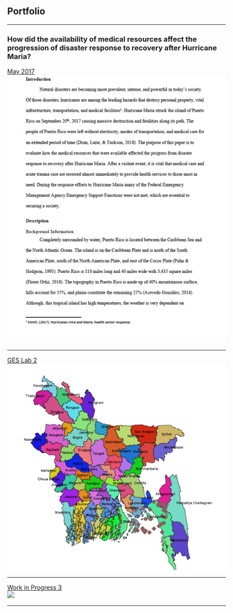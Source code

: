 ## Portfolio

---

### How did the availability of medical resources affect the progression of disaster response to recovery after Hurricane Maria? 

[May 2017](/sample_page)
<br>
<img src="images/Screen Shot 2021-02-14 at 6.54.25 PM.png"/>
<br>

---
[GES Lab 2](/pdf/sample_presentation.pdf)
<br>
<img src="images/Screen Shot 2021-02-14 at 7.23.29 PM.png"/>

---
[Work in Progress 3](http://example.com/)
<br>
<img src="images/dummy_thumbnail.jpg?raw=true"/>

---





